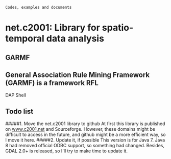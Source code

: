     Codes, examples and documents
net.c2001: Library for spatio-temporal data analysis
===========
GARMF
-----------
General Association Rule Mining Framework (GARMF) is a framework
RFL
-----------
DAP Shell

Todo list
-----------
#####1. Move the net.c2001 library to github
        At first this library is published on www.c2001.net and Sourceforge. However, these domains might be difficult to access in the future, and github might be a more efficient way, so I move it here.
#####2. Update it, if possible
        This version is for Java 7. Java 8 had removed official ODBC support, so something had changed. Besides, GDAL 2.0+ is released, so I'll try to make time to update it.
